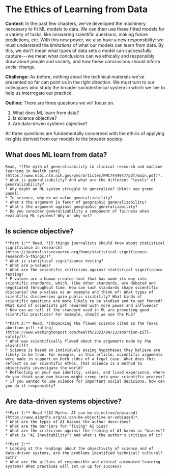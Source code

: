 # The Ethics of Learning from Data

**Context:** In the past few chapters, we've developed the machinery necessary to fit ML models to data. We can then use these fitted models for a variety of tasks, like answering scientific questions, making future predictions, etc. With this new power, we also have a new responsbility: we must understand the *limitations* of what our models can learn from data. By this, we don't mean what types of data sets a model can successfully capture---we mean what conclusions can we ethically and responsibly draw about people and society, and how these conclusions should inform social change. 

**Challenge:** As before, nothing about the technical materials we've presented so far can point us in the right direction. We must turn to our colleagues who study the broader sociotechnical system in which we live to help us interrogate our practice. 

**Outline:** There are three questions we will focus on. 
1. What does ML learn from data?
2. Is science objective?
3. Are data-driven systems objective? 

All three questions are fundementally concerned with the ethics of applying insights derived from our models to the broader society. 



## What does ML learn from data?

````{admonition} Exercise: Generalizability of ML Systems.
Read, *[The myth of generalisability in clinical research and machine learning in health care](https://www.ncbi.nlm.nih.gov/pmc/articles/PMC7444947/pdf/main.pdf)*.
* What is generalizability? And what are the different "levels" of generalizability?
* Why might an ML system struggle to generalize? (Hint: see green panel). 
* In science, why do we value generalizability?
* What's the argument in favor of geographic generalizability?
* What's the argument against geographic generalizability?
* Do you consider generalizability a component of fairness when evaluating ML systems? Why or why not?
````


## Is science objective? 

````{admonition} Exercise: Objectivity of Science
**Part 1:** Read, *[5 things journalists should know about statistical significance in research](https://journalistsresource.org/home/statistical-significance-research-5-things/)*.
* What is statistical significance testing? 
* What are p-values? 
* What are the scientific criticisms against statistical significance testing?
* P-values are a human-created tool that has made its way into scientific standards, which, like other standards, are debated and negotiated throughout time. How can such standards shape scientific discourse? Use p-values as an example and think of: What types of scientific discoveries gain public visibility? What kinds of scientific questions are more likely to be studied and to get funded? What kind of scientists get rewarded with more power and influence? 
* How can we tell if the standard used in ML are promoting good scientific practices? For example, should we use the MLE? 

**Part 2:** Read, *[Unpacking the flawed science cited in the Texas abortion pill ruling](https://www.washingtonpost.com/health/2023/04/13/abortion-pill-safety/)*.
* What was scientifically flawed about the arguments made by the plaintiff?
* Science is based on individuals posing hypotheses they believe are likely to be true. For example, in this article, scientific arguments were made in support on both sides of a legal case. What does this reflect on our scientific ethos, that science is a method to objectively investigate the world?
* Reflecting on your own identity, values, and lived experience, where do you think your own biases might creep into your scientific process? 
* If you wanted to use science for important social decisions, how can you do it responsibly?
````


## Are data-driven systems objective?

````{admonition} Exercise: Objectivity of ML Systems
**Part 1:** Read *[AI Myths: AI can be objective/unbiased](https://www.aimyths.org/ai-can-be-objective-or-unbiased)*.
* What are the types of AI biases the author describes? 
* What are the barriers for "fixing" AI bias?
* What are the criticisms against the framing of AI harms as "biases"? 
* What is "AI inevitability"? And what's the author's critique of it?

**Part 2:** 
* Looking at the readings about the objectivity of science and of data-driven systems, are the problems identified technical? cultural? both? 
* What are the pillars of responsible and ethical automated learning systems? What practices will set us up for success?
````

